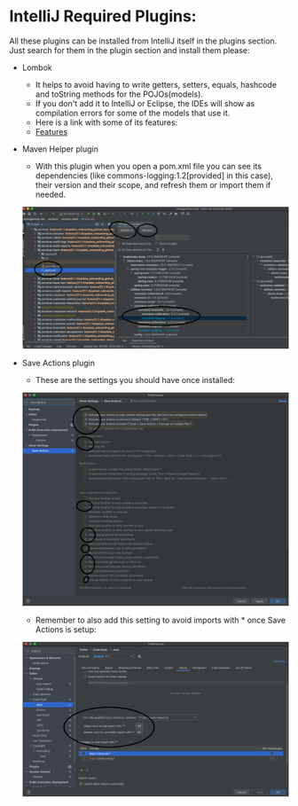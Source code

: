 # IntelliJ Required Plugins:

All these plugins can be installed from IntelliJ itself in the plugins section. Just search for them in the plugin section and install them please:

- Lombok

    * It helps to avoid having to write getters, setters, equals, hashcode and toString methods for the POJOs(models).
    * If you don't add it to IntelliJ or Eclipse, the IDEs will show as compilation errors for some of the models that use it.
    * Here is a link with some of its features:

    - [Features](https://projectlombok.org/features/all)

- Maven Helper plugin

    * With this plugin when you open a pom.xml file you can see its dependencies (like commons-logging:1.2[provided] in this case), their version and their scope, and refresh them or import them if needed.

  ![Maven Helper](resources/images/maven-helper-plugin.png)

- Save Actions plugin

    * These are the settings you should have once installed:

  ![Save Actions](resources/images/save-actions-settings.png)

    * Remember to also add this setting to avoid imports with * once Save Actions is setup:

  ![Defatul Import Count to a big number](resources/images/default-import-count.png) 
    



